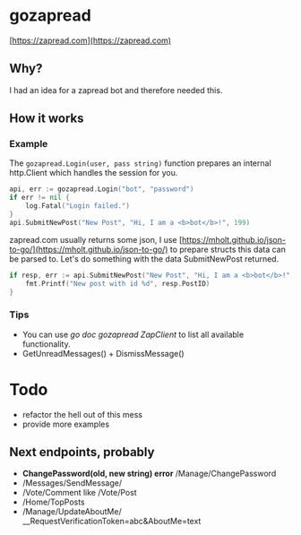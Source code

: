 # gozapread
[https://zapread.com](https://zapread.com)

## Why?
I had an idea for a zapread bot and therefore needed this.

## How it works

### Example
The ```gozapread.Login(user, pass string)``` function prepares an internal http.Client which handles the session for you.

```go
api, err := gozapread.Login("bot", "password")
if err != nil {
	log.Fatal("Login failed.")
}
api.SubmitNewPost("New Post", "Hi, I am a <b>bot</b>!", 199)
```
zapread.com usually returns some json, I use [https://mholt.github.io/json-to-go/](https://mholt.github.io/json-to-go/) to prepare structs this data can be parsed to.
Let's do something with the data SubmitNewPost returned.
```go
if resp, err := api.SubmitNewPost("New Post", "Hi, I am a <b>bot</b>!", 199); err == nil {
	fmt.Printf("New post with id %d", resp.PostID)
}
```

### Tips
- You can use *go doc gozapread ZapClient* to list all available functionality.
- GetUnreadMessages() + DismissMessage()

# Todo
- refactor the hell out of this mess
- provide more examples

## Next endpoints, probably
- **ChangePassword(old, new string) error** /Manage/ChangePassword
- /Messages/SendMessage/
- /Vote/Comment like /Vote/Post
- /Home/TopPosts
- /Manage/UpdateAboutMe/ __RequestVerificationToken=abc&AboutMe=text
